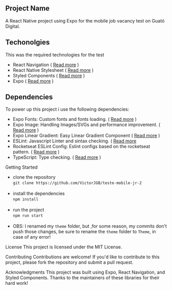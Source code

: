 ## Project Name
A React Native project using Expo for the mobile job vacancy test on Guató Digital.

## Techonolgies
This was the required technologies for the test
- React Navigation ( [Read more](https://reactnavigation.org/) )
- React Native Stylesheet ( [Read more](https://reactnative.dev/docs/stylesheet) )
- Styled Components ( [Read more](https://styled-components.com/) )
- Expo ( [Read more](https://expo.dev/) )

## Dependencies
To power up this project i use the following dependencies:

- Expo Fonts: Custom fonts and fonts loading. ( [Read more](https://docs.expo.dev/versions/latest/sdk/font/) )
- Expo Image: Handling Images/SVGs and performance improvement. ( [Read more](https://docs.expo.dev/versions/latest/sdk/image/) )
- Expo Linear Gradient: Easy Linear Gradient Component ( [Read more](https://docs.expo.dev/versions/latest/sdk/linear-gradient/) )
- ESLint: Javascript Linter and sintax checking. ( [Read more](https://docs.expo.dev/versions/latest/sdk/linear-gradient/](https://eslint.org/) )
- Rocketseat ESLint Config: Eslint configs based on the rocketseat pattern. ( [Read more](https://github.com/Rocketseat/eslint-config-rocketseat) )
- TypeScript: Type checking. ( [Read more](https://www.typescriptlang.org/) )
  
Getting Started
- clone the repository </br> `git clone https://github.com/VictorJGB/teste-mobile-jr-2` </br> </br>
- install the dependencies </br> `npm install` </br> </br>
- run the project </br> `npm run start` </br> </br>
- OBS: I renamed my `theme` folder, but ,for some reason, my commits don't push those changes, be sure to rename the `theme` folder to `Theme`, in case of any error!

License
This project is licensed under the MIT License.

Contributing
Contributions are welcome! If you'd like to contribute to this project, please fork the repository and submit a pull request.

Acknowledgments
This project was built using Expo, React Navigation, and Styled Components. Thanks to the maintainers of these libraries for their hard work!

